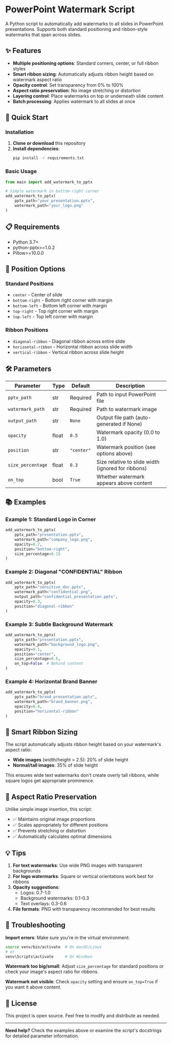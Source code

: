 # PowerPoint Watermark Script

A Python script to automatically add watermarks to all slides in PowerPoint presentations. Supports both standard positioning and ribbon-style watermarks that span across slides.

## ✨ Features

- **Multiple positioning options**: Standard corners, center, or full ribbon styles
- **Smart ribbon sizing**: Automatically adjusts ribbon height based on watermark aspect ratio
- **Opacity control**: Set transparency from 0% to 100%
- **Aspect ratio preservation**: No image stretching or distortion
- **Layering control**: Place watermarks on top or underneath slide content
- **Batch processing**: Applies watermark to all slides at once

## 🚀 Quick Start

### Installation

1. **Clone or download** this repository
2. **Install dependencies**:
   ```bash
   pip install -r requirements.txt
   ```

### Basic Usage

```python
from main import add_watermark_to_pptx

# Simple watermark in bottom-right corner
add_watermark_to_pptx(
    pptx_path="your_presentation.pptx",
    watermark_path="your_logo.png"
)
```

## 📋 Requirements

- Python 3.7+
- python-pptx>=1.0.2
- Pillow>=10.0.0

## 🎯 Position Options

### Standard Positions
- `center` - Center of slide
- `bottom-right` - Bottom right corner with margin
- `bottom-left` - Bottom left corner with margin  
- `top-right` - Top right corner with margin
- `top-left` - Top left corner with margin

### Ribbon Positions
- `diagonal-ribbon` - Diagonal ribbon across entire slide
- `horizontal-ribbon` - Horizontal ribbon across slide width
- `vertical-ribbon` - Vertical ribbon across slide height

## 🛠️ Parameters

| Parameter | Type | Default | Description |
|-----------|------|---------|-------------|
| `pptx_path` | str | Required | Path to input PowerPoint file |
| `watermark_path` | str | Required | Path to watermark image |
| `output_path` | str | `None` | Output file path (auto-generated if None) |
| `opacity` | float | `0.5` | Watermark opacity (0.0 to 1.0) |
| `position` | str | `"center"` | Watermark position (see options above) |
| `size_percentage` | float | `0.3` | Size relative to slide width (ignored for ribbons) |
| `on_top` | bool | `True` | Whether watermark appears above content |

## 📚 Examples

### Example 1: Standard Logo in Corner
```python
add_watermark_to_pptx(
    pptx_path="presentation.pptx",
    watermark_path="company_logo.png",
    opacity=0.7,
    position="bottom-right",
    size_percentage=0.15
)
```

### Example 2: Diagonal "CONFIDENTIAL" Ribbon
```python
add_watermark_to_pptx(
    pptx_path="sensitive_doc.pptx",
    watermark_path="confidential.png",
    output_path="confidential_presentation.pptx",
    opacity=0.3,
    position="diagonal-ribbon"
)
```

### Example 3: Subtle Background Watermark
```python
add_watermark_to_pptx(
    pptx_path="presentation.pptx",
    watermark_path="background_logo.png",
    opacity=0.1,
    position="center",
    size_percentage=0.5,
    on_top=False  # Behind content
)
```

### Example 4: Horizontal Brand Banner
```python
add_watermark_to_pptx(
    pptx_path="brand_presentation.pptx",
    watermark_path="brand_banner.png",
    opacity=0.4,
    position="horizontal-ribbon"
)
```

## 🎨 Smart Ribbon Sizing

The script automatically adjusts ribbon height based on your watermark's aspect ratio:

- **Wide images** (width/height > 2.5): 20% of slide height
- **Normal/tall images**: 35% of slide height

This ensures wide text watermarks don't create overly tall ribbons, while square logos get appropriate prominence.

## 🔄 Aspect Ratio Preservation

Unlike simple image insertion, this script:
- ✅ Maintains original image proportions
- ✅ Scales appropriately for different positions
- ✅ Prevents stretching or distortion
- ✅ Automatically calculates optimal dimensions

## 💡 Tips

1. **For text watermarks**: Use wide PNG images with transparent backgrounds
2. **For logo watermarks**: Square or vertical orientations work best for ribbons
3. **Opacity suggestions**: 
   - Logos: 0.7-1.0
   - Background watermarks: 0.1-0.3
   - Text overlays: 0.3-0.6
4. **File formats**: PNG with transparency recommended for best results

## 🐛 Troubleshooting

**Import errors**: Make sure you're in the virtual environment:
```bash
source venv/bin/activate  # On macOS/Linux
# or
venv\Scripts\activate     # On Windows
```

**Watermark too big/small**: Adjust `size_percentage` for standard positions or check your image's aspect ratio for ribbons.

**Watermark not visible**: Check `opacity` setting and ensure `on_top=True` if you want it above content.

## 📄 License

This project is open source. Feel free to modify and distribute as needed.

---

**Need help?** Check the examples above or examine the script's docstrings for detailed parameter information. 